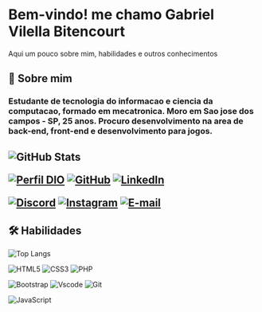 
# Bem-vindo! me chamo Gabriel Vilella Bitencourt


Aqui um pouco sobre mim, habilidades e outros conhecimentos


## 🚀 Sobre mim
<h3>Estudante de tecnologia do informacao e ciencia da computacao, formado em mecatronica.
Moro em Sao jose dos campos - SP, 25 anos.
Procuro desenvolvimento na area de back-end, front-end e desenvolvimento para jogos.<h2>

![GitHub Stats](https://github-readme-stats.vercel.app/api?username=GVilellaB&theme=transparent&bg_color=000&border_color=30A3DC&show_icons=true&icon_color=30A3DC&title_color=E94D5F&text_color=FFF)

[![Perfil DIO](https://img.shields.io/badge/-Meu%20Perfil%20na%20DIO-0077B5?style=for-the-badge&logo=gitbook&logoColor=white)](https://www.dio.me/users/gabriel_lella)
[![GitHub](https://img.shields.io/badge/GitHub-100000?style=for-the-badge&logo=github&logoColor=white)](https://github.com/GVilellaB)
[![LinkedIn](https://img.shields.io/badge/LinkedIn-0077B5?style=for-the-badge&logo=linkedin&logoColor=white)](https://www.linkedin.com/in/gabriel-vilella-bitencourt/)

[![Discord](https://img.shields.io/badge/Discord-7289DA?style=for-the-badge&logo=discord&logoColor=white)](https://discord.com/channels/gabrielbitencourt/)
[![Instagram](https://img.shields.io/badge/-Instagram-%23E4405F?style=for-the-badge&logo=instagram&logoColor=white)](https://www.instagram.com/gabriel._bitencourt/)
[![E-mail](https://img.shields.io/badge/-Email-000?style=for-the-badge&logo=microsoft-outlook&logoColor=007BFF)](mailto:gabriel.lella@hotmail.com)




## 🛠 Habilidades

![Top Langs](https://github-readme-stats-git-masterrstaa-rickstaa.vercel.app/api/top-langs/?username=GVilellaB&layout=compact&bg_color=000&border_color=30A3DC&title_color=E94D5F&text_color=FFF)

![HTML5](https://img.shields.io/badge/HTML5-E34F26?style=for-the-badge&logo=html5&logoColor=white)
![CSS3](https://img.shields.io/badge/CSS3-1572B6?style=for-the-badge&logo=css3&logoColor=white)
![PHP](https://img.shields.io/badge/PHP-777BB4?style=for-the-badge&logo=php&logoColor=white) 

![Bootstrap](https://img.shields.io/badge/-boostrap-0D1117?style=for-the-badge&logo=bootstrap&labelColor=0D1117)
![Vscode](https://img.shields.io/badge/Vscode-007ACC?style=for-the-badge&logo=visual-studio-code&logoColor=white)
![Git](https://img.shields.io/badge/GIT-E44C30?style=for-the-badge&logo=git&logoColor=white)

![JavaScript](https://img.shields.io/badge/JavaScript-F7DF1E?style=for-the-badge&logo=javascript&logoColor=black)

